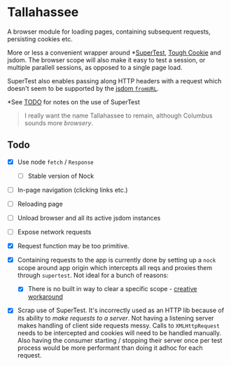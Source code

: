# Tallahassee

A browser module for loading pages, containing subsequent requests, persisting cookies etc.

More or less a convenient wrapper around *[SuperTest](https://github.com/visionmedia/supertest), [Tough Cookie](https://github.com/salesforce/tough-cookie) and jsdom. The browser scope will also make it easy to test a session, or multiple parallell sessions, as opposed to a single page load.

SuperTest also enables passing along HTTP headers with a request which doesn't seem to be supported by the [jsdom `fromURL`](https://github.com/jsdom/jsdom#fromurl).

*See [TODO](#TODO) for notes on the use of SuperTest

> I really want the name Tallahassee to remain, although Columbus sounds more _browsery_.

## Todo

- [x] Use node `fetch` / `Response`
	- [ ] Stable version of Nock
- [ ] In-page navigation (clicking links etc.)
- [ ] Reloading page
- [ ] Unload browser and all its active jsdom instances
- [ ] Expose network requests
- [x] Request function may be too primitive.
- [x] Containing requests to the app is currently done by setting up a `nock` scope around app origin which intercepts all reqs and proxies them through `supertest`. Not ideal for a bunch of reasons:
	- [x] There is no built in way to clear a specific scope - [creative workaround](https://github.com/nock/nock/issues/1495#issuecomment-499594455)
- [x] Scrap use of SuperTest. It's incorrectly used as an HTTP lib because of its ability to _make requests to a server_. Not having a listening server makes handling of client side requests messy. Calls to `XMLHttpRequest` needs to be intercepted and cookies will need to be handled manually. Also having the consumer starting / stopping their server once per test process would be more performant than doing it adhoc for each request.

